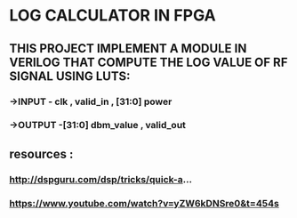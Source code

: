 # LOG CALCULATOR IN FPGA  

## THIS PROJECT IMPLEMENT A MODULE IN VERILOG THAT COMPUTE THE LOG VALUE OF RF SIGNAL USING LUTS: 
### ->INPUT - clk , valid_in , [31:0] power

### ->OUTPUT -[31:0] dbm_value , valid_out

## resources :
### http://dspguru.com/dsp/tricks/quick-a...
### https://www.youtube.com/watch?v=yZW6kDNSre0&t=454s
